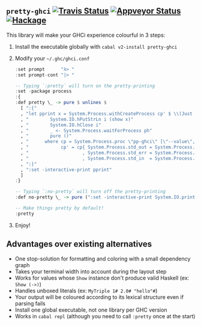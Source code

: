 ## `pretty-ghci` [![Travis Status][0]][1] [![Appveyor Status][4]][5] [![Hackage][2]][3]

This library will make your GHCi experience colourful in 3 steps:

  1. Install the executable globally with `cabal v2-install pretty-ghci`

  2. Modify your `~/.ghc/ghci.conf`

     ```haskell
     :set prompt      "λ> "
     :set prompt-cont "|> "

     -- Typing `:pretty` will turn on the pretty-printing
     :set -package process
     :{
     :def pretty \_ -> pure $ unlines $
       [ ":{"
       , "let pprint x = System.Process.withCreateProcess cp' $ \\(Just i) _ _ ph -> do"
       , "        System.IO.hPutStrLn i (show x)"
       , "        System.IO.hClose i"
       , "        _ <- System.Process.waitForProcess ph"
       , "        pure ()"
       , "      where cp = System.Process.proc \"pp-ghci\" [\"--value\", \"--smarter-layout\"]"
       , "            cp' = cp{ System.Process.std_out = System.Process.Inherit"
       , "                    , System.Process.std_err = System.Process.Inherit"
       , "                    , System.Process.std_in  = System.Process.CreatePipe }"
       , ":}"
       , ":set -interactive-print pprint"
       ]
     :}

     -- Typing `:no-pretty` will turn off the pretty-printing
     :def no-pretty \_ -> pure (":set -interactive-print System.IO.print")

     -- Make things pretty by default!
     :pretty
     ```

  3. Enjoy!

## Advantages over existing alternatives

  * One stop-solution for formatting and coloring with a small dependency graph
  * Takes your terminal width into account during the layout step
  * Works for values whose `Show` instance don't produce valid Haskell (ex: `Show (->)`)
  * Handles unboxed literals (ex: `MyTriple 1# 2.0# "hello"#`)
  * Your output will be coloured according to its lexical structure even if parsing fails
  * Install one global executable, not one library per GHC version
  * Works in `cabal repl` (although you need to call `:pretty` once at the start)

[0]: https://travis-ci.org/harpocrates/pretty-ghci.svg?branch=master
[1]: https://travis-ci.org/harpocrates/pretty-ghci
[2]: https://img.shields.io/hackage/v/pretty-ghci.svg
[3]: https://hackage.haskell.org/package/pretty-ghci
[4]: https://ci.appveyor.com/api/projects/status/qnbk7jblij7skb3l/branch/master?svg=true
[5]: https://ci.appveyor.com/project/harpocrates/pretty-ghci/branch/master
